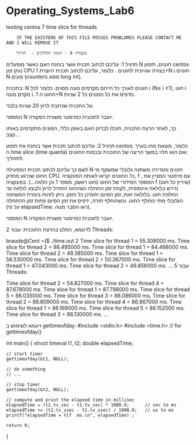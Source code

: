 # Operating_Systems_Lab6
testing centos 7 time slice for threads

		IF THE EXISTENS OF THIS FILE POSSES PROBLOMES PLEASE CONTACT ME AND I WILL REMOVE IT
		
		מעבדה 6 - תזמון תהליכים -  תרגיל 

תרגיל 1:
עליכם לכתוב תכנית אשר בוחנת האם כאשר מופעלים N חוטים, תזמון centos נותן זמן CPU בצורה שוויונית לחוטים . כלומר, עליכם לכתוב תכנית היוצרת 1+N חוטים 
ו N מונים (counters מסוג long int).

בתכנית:
N חוטים לאורך כל חייהם מקדמים מונה מסוים. כלומר לכל i (N≤ i ≥1), חוט i מקדם מונה i.
החוט ה 1+N מדפיס את כל המונים כל 2 שניות.
 
על התכנית שכתבת לרוץ 20 שניות בלבד.

המספר N יועבר לתוכנית כפרמטר משורת הפקודה.

	
כך, לאחר הרצת התכנית, תוכלו לבדוק האם באופן כללי, המונים מתקדמים באותו קצב...

תרגיל 2:
עליכם לכתוב תכנית אשר בוחנת את תזמון centos. כלומר, מוצאת מהו בערך ה time slice (time quanta)  ואם הוא תלוי במשך הריצה של התוכנית ובכמות החוטים לתהליך.

לשם כך עליכם לכתוב תכנית המפעילה N חוטים ומגדירה משתנה גלובלי שמשקף מי החוט שכרגע מחזיק CPU. 
כל החוטים יקראו לאותה הפונקציה, f , עם פרמטר המציין את המספר הסידורי של החוט (חוט ראשון, מספר 1 וכן הלאה...).
בפונקציה f (שיריץ כל חוט) נדרש בלולאה אינסופית, לקחת זמן התחלה כשהחוט התחיל לרוץ ולבצע לולאה עד החלפת חוט. בלולאה זאת, זמן הסיום יתעדכן כל הזמן. ניתן לזהות בעזרת המשתנה הגלובלי מתי הוחלף החוט. וכשהוחלף חזרה, ידפיס את זמן הסיום פחות זמן ההתחלה (על פי elapsedTime. ראו הסבר מטה). 

המספר N יועבר לתוכנית כפרמטר משורת הפקודה.

לדוגמא, הפלט בהרצת התוכנית:
עבור 2 Threads:

braude@Cent ~]$ ./time.out 2
Time slice for thread 1 = 55.308000  ms.
Time slice for thread 2 = 98.495000  ms.
Time slice for thread 1 = 84.468000  ms.
Time slice for thread 2 = 49.385000  ms.
Time slice for thread 1 = 56.530000  ms.
Time slice for thread 2 = 50.367000  ms.
Time slice for thread 1 = 47.043000  ms.
Time slice for thread 2 = 49.856000  ms.
…
עבור 5 Threads:

Time slice for thread 2 = 54.827000  ms.
Time slice for thread 4 = 87.678000  ms.
Time slice for thread 1 = 87.798000  ms.
Time slice for thread 5 = 66.035000  ms.
Time slice for thread 3 = 88.086000  ms.
Time slice for thread 2 = 86.809000  ms.
Time slice for thread 4 = 86.967000  ms.
Time slice for thread 1 = 86.169000  ms.
Time slice for thread 5 = 86.152000  ms.
Time slice for thread 3 = 86.130000  ms.
…









דוגמא לשימוש ב gettimeofday:
#include <stdio.h>
#include <time.h>                // for gettimeofday()

int main()
{
    struct timeval t1, t2;
    double elapsedTime;

    // start timer
    gettimeofday(&t1, NULL);

    // do something
    // ...

    // stop timer
    gettimeofday(&t2, NULL);

    // compute and print the elapsed time in millisec
    elapsedTime = (t2.tv_sec - t1.tv_sec) * 1000.0;      // sec to ms
    elapsedTime += (t2.tv_usec - t1.tv_usec) / 1000.0;   // us to ms
    printf("elapsedTime = %lf  ms.\n", elapsedTime) ;

    return 0;
}



